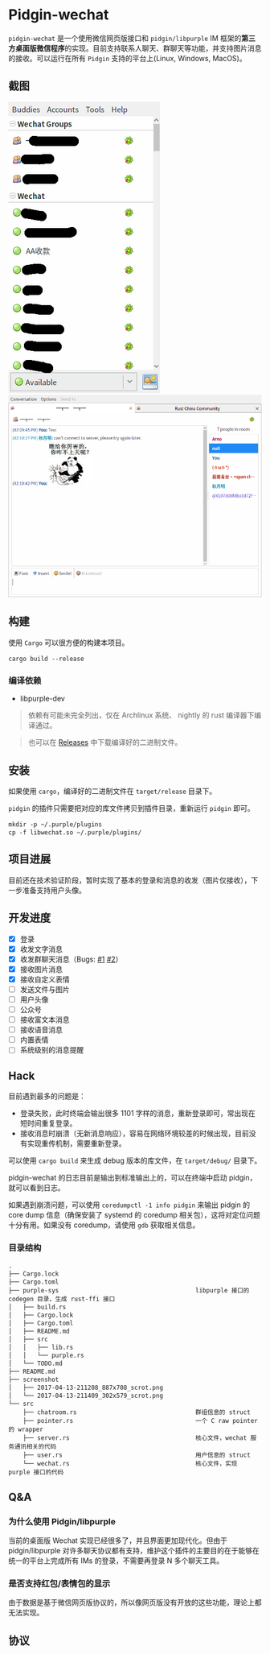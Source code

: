 # Pidgin-wechat
`pidgin-wechat` 是一个使用微信网页版接口和 `pidgin/libpurple` IM 框架的**第三方桌面版微信程序**的实现。目前支持联系人聊天、群聊天等功能，并支持图片消息的接收。可以运行在所有 `Pidgin` 支持的平台上(Linux, Windows, MacOS)。

## 截图
![pidgin-wechat 截图](screenshot/2017-04-13-211409_302x579_scrot.png) 
![pidgin-wechat 截图](screenshot/2017-04-17-141051_887x708_scrot.png)

## 构建
使用 `Cargo` 可以很方便的构建本项目。
```
cargo build --release
```

### 编译依赖
- libpurple-dev

> 依赖有可能未完全列出，仅在 Archlinux 系统、 nightly 的 rust 编译器下编译通过。

> 也可以在 [Releases](https://github.com/sbwtw/pidgin-wechat/releases/) 中下载编译好的二进制文件。

## 安装
如果使用 `cargo`，编译好的二进制文件在 `target/release` 目录下。

`pidgin` 的插件只需要把对应的库文件拷贝到插件目录，重新运行 `pidgin` 即可。
```
mkdir -p ~/.purple/plugins
cp -f libwechat.so ~/.purple/plugins/
```

## 项目进展
目前还在技术验证阶段，暂时实现了基本的登录和消息的收发（图片仅接收），下一步准备支持用户头像。

## 开发进度
- [x] 登录
- [x] 收发文字消息
- [x] 收发群聊天消息（Bugs: [#1](https://github.com/sbwtw/pidgin-wechat/issues/1) [#2](https://github.com/sbwtw/pidgin-wechat/issues/2)）
- [x] 接收图片消息
- [x] 接收自定义表情
- [ ] 发送文件与图片
- [ ] 用户头像
- [ ] 公众号
- [ ] 接收富文本消息
- [ ] 接收语音消息
- [ ] 内置表情
- [ ] 系统级别的消息提醒

## Hack
目前遇到最多的问题是：
- 登录失败，此时终端会输出很多 1101 字样的消息，重新登录即可，常出现在短时间重复登录。
- 接收消息时崩溃（无新消息响应），容易在网络环境较差的时候出现，目前没有实现重传机制，需要重新登录。

可以使用 `cargo build` 来生成 debug 版本的库文件，在 `target/debug/` 目录下。

pidgin-wechat 的日志目前是输出到标准输出上的，可以在终端中启动 pidgin，就可以看到日志。

如果遇到崩溃问题，可以使用 `coredumpctl -1 info pidgin` 来输出 pidgin 的 core dump 信息（确保安装了 systemd 的 coredump 相关包），这将对定位问题十分有用。如果没有 coredump，请使用 `gdb` 获取相关信息。

### 目录结构
```
.
├── Cargo.lock
├── Cargo.toml
├── purple-sys                                      libpurple 接口的 codegen 目录，生成 rust-ffi 接口
│   ├── build.rs
│   ├── Cargo.lock
│   ├── Cargo.toml
│   ├── README.md
│   ├── src
│   │   ├── lib.rs
│   │   └── purple.rs
│   └── TODO.md
├── README.md
├── screenshot
│   ├── 2017-04-13-211208_887x708_scrot.png
│   └── 2017-04-13-211409_302x579_scrot.png
└── src
    ├── chatroom.rs                                 群组信息的 struct
    ├── pointer.rs                                  一个 C raw pointer 的 wrapper
    ├── server.rs                                   核心文件，wechat 服务通讯相关的代码
    ├── user.rs                                     用户信息的 struct
    └── wechat.rs                                   核心文件，实现 purple 接口的代码
```

## Q&A
### 为什么使用 Pidgin/libpurple
当前的桌面版 Wechat 实现已经很多了，并且界面更加现代化。但由于 pidgin/libpurple 对许多聊天协议都有支持，维护这个插件的主要目的在于能够在统一的平台上完成所有 IMs 的登录，不需要再登录 N 多个聊天工具。

### 是否支持红包/表情包的显示
由于数据是基于微信网页版协议的，所以像网页版没有开放的这些功能，理论上都无法实现。

## 协议
